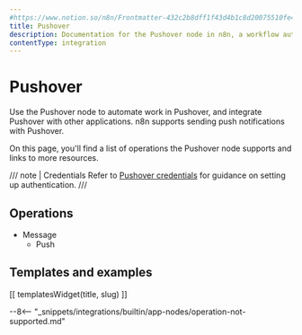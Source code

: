 ```yaml
---
#https://www.notion.so/n8n/Frontmatter-432c2b8dff1f43d4b1c8d20075510fe4
title: Pushover
description: Documentation for the Pushover node in n8n, a workflow automation platform. Includes details of operations and configuration, and links to examples and credentials information.
contentType: integration
---
```


# Pushover

Use the Pushover node to automate work in Pushover, and integrate Pushover with other applications. n8n supports sending push notifications with Pushover.

On this page, you'll find a list of operations the Pushover node supports and links to more resources.

/// note | Credentials
Refer to [Pushover credentials](/integrations/builtin/credentials/pushover/) for guidance on setting up authentication. 
///

## Operations

* Message
    * Push

## Templates and examples

<!-- see https://www.notion.so/n8n/Pull-in-templates-for-the-integrations-pages-37c716837b804d30a33b47475f6e3780 -->
[[ templatesWidget(title, slug) ]]

--8<-- "_snippets/integrations/builtin/app-nodes/operation-not-supported.md"
